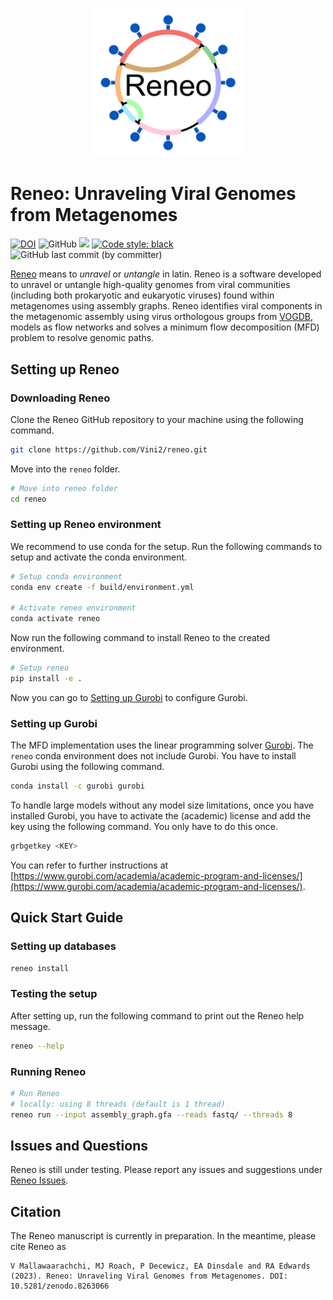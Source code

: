 <p align="center">
  <img src="https://raw.githubusercontent.com/Vini2/reneo/develop/reneo_logo.png" width="250" title="reneo logo" alt="reneo logo">
</p>

Reneo: Unraveling Viral Genomes from Metagenomes
===============

[![DOI](https://zenodo.org/badge/619432085.svg)](https://zenodo.org/badge/latestdoi/619432085)
![GitHub](https://img.shields.io/github/license/vini2/reneo)
[![](https://img.shields.io/static/v1?label=CLI&message=Snaketool&color=blueviolet)](https://github.com/beardymcjohnface/Snaketool)
[![Code style: black](https://img.shields.io/badge/code%20style-black-000000.svg)](https://github.com/psf/black)
![GitHub last commit (by committer)](https://img.shields.io/github/last-commit/Vini2/reneo?color=8a35da)

[Reneo](https://en.wiktionary.org/wiki/reneo) means to *unravel* or *untangle* in latin. Reneo is a software developed to unravel or untangle high-quality genomes from viral communities (including both prokaryotic and eukaryotic viruses) found within metagenomes using assembly graphs. Reneo identifies viral components in the metagenomic assembly using virus orthologous groups from [VOGDB](https://vogdb.org/), models as flow networks and solves a minimum flow decomposition (MFD) problem to resolve genomic paths.

## Setting up Reneo

### Downloading Reneo

Clone the Reneo GitHub repository to your machine using the following command.

```bash
git clone https://github.com/Vini2/reneo.git
```

Move into the `reneo` folder.


```bash
# Move into reneo folder
cd reneo
```

### Setting up Reneo environment

We recommend to use conda for the setup. Run the following commands to setup and activate the conda environment.

```bash
# Setup conda environment
conda env create -f build/environment.yml

# Activate reneo environment
conda activate reneo
```

Now run the following command to install Reneo to the created environment.

```bash
# Setup reneo
pip install -e .
```

Now you can go to [Setting up Gurobi](#setting-up-gurobi) to configure Gurobi.

### Setting up Gurobi

The MFD implementation uses the linear programming solver [Gurobi](https://www.gurobi.com/). The `reneo` conda environment does not include Gurobi. You have to install Gurobi using the following command.

```bash
conda install -c gurobi gurobi
```

To handle large models without any model size limitations, once you have installed Gurobi, you have to activate the (academic) license and add the key using the following command. You only have to do this once.

```bash
grbgetkey <KEY>
```

You can refer to further instructions at [https://www.gurobi.com/academia/academic-program-and-licenses/](https://www.gurobi.com/academia/academic-program-and-licenses/). 


## Quick Start Guide

### Setting up databases

```bash
reneo install
```

### Testing the setup

After setting up, run the following command to print out the Reneo help message.

```bash
reneo --help
```

### Running Reneo

```bash
# Run Reneo
# locally: using 8 threads (default is 1 thread)
reneo run --input assembly_graph.gfa --reads fastq/ --threads 8
```


##  Issues and Questions

Reneo is still under testing. Please report any issues and suggestions under [Reneo Issues](https://github.com/Vini2/reneo/issues).


## Citation

The Reneo manuscript is currently in preparation. In the meantime, please cite Reneo as

```
V Mallawaarachchi, MJ Roach, P Decewicz, EA Dinsdale and RA Edwards (2023). Reneo: Unraveling Viral Genomes from Metagenomes. DOI: 10.5281/zenodo.8263066
```
